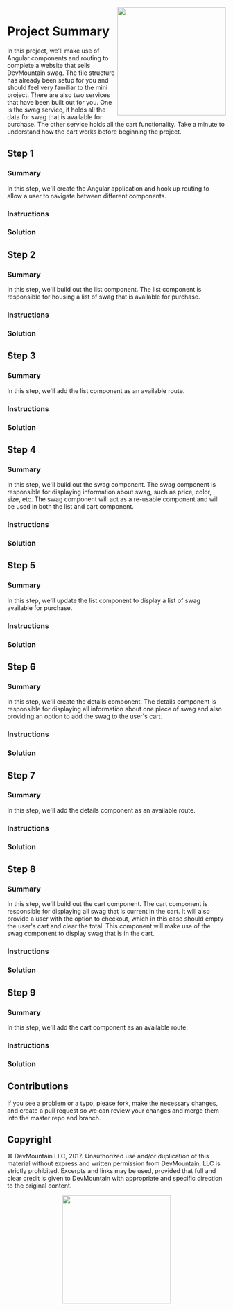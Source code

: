 <img src="https://devmounta.in/img/logowhiteblue.png" width="250" align="right">

# Project Summary

In this project, we'll make use of Angular components and routing to complete a website that sells DevMountain swag. The file structure has already been setup for you and should feel very familiar to the mini project. There are also two services that have been built out for you. One is the swag service, it holds all the data for swag that is available for purchase. The other service holds all the cart functionality. Take a minute to understand how the cart works before beginning the project.

## Step 1

### Summary

In this step, we'll create the Angular application and hook up routing to allow a user to navigate between different components. 

### Instructions



### Solution




## Step 2

### Summary

In this step, we'll build out the list component. The list component is responsible for housing a list of swag that is available for purchase. 

### Instructions



### Solution


## Step 3

### Summary

In this step, we'll add the list component as an available route.

### Instructions



### Solution


## Step 4

### Summary

In this step, we'll build out the swag component. The swag component is responsible for displaying information about swag, such as price, color, size, etc. The swag component will act as a re-usable component and will be used in both the list and cart component.

### Instructions



### Solution


## Step 5

### Summary

In this step, we'll update the list component to display a list of swag available for purchase.

### Instructions



### Solution


## Step 6

### Summary

In this step, we'll create the details component. The details component is responsible for displaying all information about one piece of swag and also providing an option to add the swag to the user's cart.

### Instructions



### Solution


## Step 7

### Summary

In this step, we'll add the details component as an available route.

### Instructions



### Solution


## Step 8

### Summary

In this step, we'll build out the cart component. The cart component is responsible for displaying all swag that is current in the cart. It will also provide a user with the option to checkout, which in this case should empty the user's cart and clear the total. This component will make use of the swag component to display swag that is in the cart.

### Instructions



### Solution


## Step 9

### Summary

In this step, we'll add the cart component as an available route.

### Instructions



### Solution
























## Contributions

If you see a problem or a typo, please fork, make the necessary changes, and create a pull request so we can review your changes and merge them into the master repo and branch.

## Copyright

© DevMountain LLC, 2017. Unauthorized use and/or duplication of this material without express and written permission from DevMountain, LLC is strictly prohibited. Excerpts and links may be used, provided that full and clear credit is given to DevMountain with appropriate and specific direction to the original content.

<p align="center">
<img src="https://devmounta.in/img/logowhiteblue.png" width="250">
</p>

